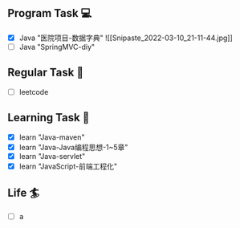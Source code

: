 

## Program Task  💻
- [x] Java "医院项目-数据字典"
![[Snipaste_2022-03-10_21-11-44.jpg]]
- [ ] Java "SpringMVC-diy"

## Regular Task  🤡
- [ ] leetcode

## Learning Task 🎯
- [x] learn "Java-maven"
- [x] learn "Java-Java编程思想-1~5章"
- [x] learn "Java-servlet"
- [x] learn "JavaScript-前端工程化"

## Life 🏄
- [ ] a